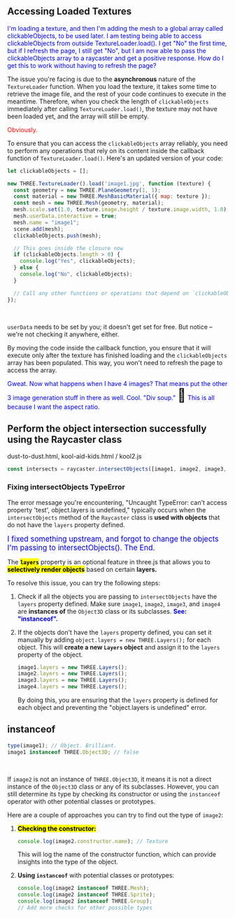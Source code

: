 ## Accessing Loaded Textures

<span style="color:#0000dd;">I'm loading a texture, and then I'm adding the mesh to a global array called clickableObjects, to be used later.  I am testing being able to access clickableObjects from outside TextureLoader.load().  I get "No" the first time, but if I refresh the page, I still get "No", but I am now able to pass the clickableObjects array to a raycaster and get a positive response.  How do I get this to work without having to refresh the page?</span>

The issue you're facing is due to the **asynchronous** nature of the `TextureLoader` function. When you load the texture, it takes some time to retrieve the image file, and the rest of your code continues to execute in the meantime. Therefore, when you check the length of `clickableObjects` immediately after calling `TextureLoader.load()`, the texture may not have been loaded yet, and the array will still be empty.

<span style="color:red;">Obviously.</span>

To ensure that you can access the `clickableObjects` array reliably, you need to perform any operations that rely on its content inside the callback function of `TextureLoader.load()`. Here's an updated version of your code:

```javascript
let clickableObjects = [];new THREE.TextureLoader().load('image1.jpg', function (texture) {  const geometry = new THREE.PlaneGeometry(1, 1);  const material = new THREE.MeshBasicMaterial({ map: texture });  const mesh = new THREE.Mesh(geometry, material);  mesh.scale.set(1.0, texture.image.height / texture.image.width, 1.0);  mesh.userData.interactive = true;  mesh.name = "image1";  scene.add(mesh);  clickableObjects.push(mesh);  // This goes inside the closure now  if (clickableObjects.length > 0) {    console.log("Yes", clickableObjects);  } else {    console.log("No", clickableObjects);  }  // Call any other functions or operations that depend on `clickableObjects` here});
```

<br>

`userData` needs to be set by you; it doesn't get set for free.  But notice &ndash; we're not checking it anywhere, either.

By moving the code inside the callback function, you ensure that it will execute only after the texture has finished loading and the `clickableObjects` array has been populated. This way, you won't need to refresh the page to access the array.

<span style="color:#0000dd;">Gweat.  Now what happens when I have 4 images?  That means put the other 3 image generation stuff in there as well.  Cool.  "Div soup."</span> <span style="font-size:30px;">🍜</span> <span style="color:#0000dd;">This is all because I want the aspect ratio.</span>

## Perform the object intersection successfully using the Raycaster class

dust-to-dust.html, kool-aid-kids.html / kool2.js

```js
const intersects = raycaster.intersectObjects([image1, image2, image3, image4]);
```

### Fixing intersectObjects TypeError

The error message you're encountering, "Uncaught TypeError: can't access property 'test', object.layers is undefined," typically occurs when the `intersectObjects` method of the `Raycaster` class is **used with objects** that do not have the `layers` property defined.

<span style="color:#0000dd;font-size:larger;">I fixed something upstream, and forgot to change the objects I'm passing to intersectObjects().  The End.</span>

The <mark>**`layers`**</mark> property is an optional feature in three.js that allows you to <mark>**selectively render objects**</mark> based on certain **layers.**

To resolve this issue, you can try the following steps:

1. Check if all the objects you are passing to `intersectObjects` have the `layers` property defined. Make sure `image1`, `image2`, `image3`, and `image4` are **instances of** the `Object3D` class or its subclasses.  <span style="color:#0000dd;font-weight:bold;">See: "instanceof".</span>

2. If the objects don't have the `layers` property defined, you can set it manually by adding `object.layers = new THREE.Layers();` for each object. This will **create a new `Layers` object** and assign it to the `layers` property of the object.

    <!-- NOTE!  INDENT TO KEEP THE ORDERED LIST. -->

   ```javascript
   image1.layers = new THREE.Layers();
   image2.layers = new THREE.Layers();
   image3.layers = new THREE.Layers();
   image4.layers = new THREE.Layers();
   ```

   By doing this, you are ensuring that the `layers` property is defined for each object and preventing the "object.layers is undefined" error.

## instanceof

```js
type(image1); // Object. Brilliant.
image1 instanceof THREE.Object3D; // false
```

<br>

If `image2` is not an instance of `THREE.Object3D`, it means it is not a direct instance of the `Object3D` class or any of its subclasses. However, you can still determine its type by checking its constructor or using the `instanceof` operator with other potential classes or prototypes.

Here are a couple of approaches you can try to find out the type of `image2`:

1. <mark>**Checking the constructor:**</mark>

   ```javascript
   console.log(image2.constructor.name); // Texture
   ```

   This will log the name of the constructor function, which can provide insights into the type of the object.

2. **Using `instanceof`** with potential classes or prototypes:

   ```javascript
   console.log(image2 instanceof THREE.Mesh);
   console.log(image2 instanceof THREE.Sprite);
   console.log(image2 instanceof THREE.Group);   
   // Add more checks for other possible types
   ```

<br>
